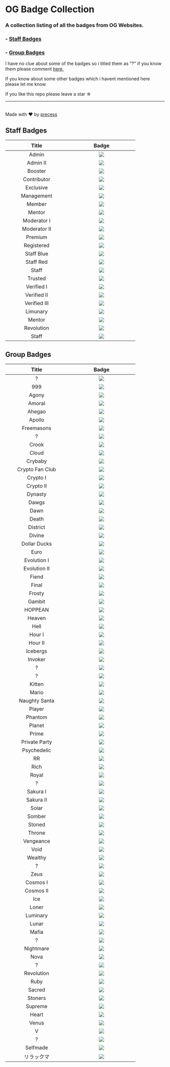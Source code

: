<!--

Credits:

    - Precess - https://volted.cc | https://github.com/precess/ | Discord: OG#2624
    
    - GitHub: https://github.com/precess/OG-Badge-Collection
    
-->


# OG Badge Collection

### A collection listing of all the badges from OG Websites.

### - <a href="https://github.com/precess/OG-Badge-Collection/blob/main/README.md#staff-badges">Staff Badges</a>

### - <a href="https://github.com/precess/OG-Badge-Collection/blob/main/README.md#group-badges">Group Badges</a>

I have no clue about some of the badges so i titled them as "?" if you know them please comment <a href="https://github.com/precess/OG-Badges-Collection/discussions/1">here.</a> 

If you know about some other badges which i havent mentioned here please let me know.

If you like this repo please leave a star ☆

---------------------------------------

||
| --- |
Made with ❤ by <a href="https://github.com/precess">precess</a>


## Staff Badges

| ㅤㅤㅤㅤㅤTitleㅤㅤㅤㅤㅤ | ㅤㅤㅤㅤㅤBadgeㅤㅤㅤㅤㅤ |
| --- | --- |
| <div align="center"> Admin </div> | <div align="center"> <img  src="/images/Staff/admin.png"> </div> |
| <div align="center"> Admin II </div> | <div align="center"> <img  src="/images/Staff/admin-2.png"> </div> |
| <div align="center"> Booster </div> | <div align="center"> <img  src="/images/Staff/booster.gif"> </div> |
| <div align="center"> Contributor </div> | <div align="center"> <img  src="/images/Staff/contributor.png"> </div> |
| <div align="center"> Exclusive </div> | <div align="center"> <img  src="/images/Staff/exclusive.png"> </div> |
| <div align="center"> Management </div> | <div align="center"> <img  src="/images/Staff/management.png"> </div> |
| <div align="center"> Member </div> | <div align="center"> <img  src="/images/Staff/member.png"> </div> |
| <div align="center"> Mentor </div> | <div align="center"> <img  src="/images/Staff/mentor.png"> </div> |
| <div align="center"> Moderator I </div> | <div align="center"> <img  src="/images/Staff/moderator-1.png"> </div> |
| <div align="center"> Moderator II </div> | <div align="center"> <img  src="/images/Staff/Moderator-3.png"> </div> |
| <div align="center"> Premium </div> | <div align="center"> <img  src="/images/Staff/premium.png"> </div> |
| <div align="center"> Registered </div> | <div align="center"> <img  src="/images/Staff/registered.png"> </div> |
| <div align="center"> Staff Blue </div> | <div align="center"> <img  src="/images/Staff/staff-blue.png"> </div> |
| <div align="center"> Staff Red </div> | <div align="center"> <img  src="/images/Staff/staff-red.png"> </div> |
| <div align="center"> Staff </div> | <div align="center"> <img  src="/images/Staff/staff.png"> </div> |
| <div align="center"> Trusted </div> | <div align="center"> <img  src="/images/Staff/trusted.png"> </div> |
| <div align="center"> Verified I </div> | <div align="center"> <img  src="/images/Staff/verified.png"> </div> |
| <div align="center"> Verified II </div> | <div align="center"> <img  src="/images/Staff/verified-2.png"> </div> |
| <div align="center"> Verified III </div> | <div align="center"> <img  src="/images/Staff/verified-gg.png"> </div> |
| <div align="center"> Limunary </div> | <div align="center"> <img  src="/images/Staff/limunary-gg.png"> </div> |
| <div align="center"> Mentor </div> | <div align="center"> <img  src="/images/Staff/mentor-gg.png"> </div> |
| <div align="center"> Revolution </div> | <div align="center"> <img  src="/images/Staff/revolution-gg.png"> </div> |
| <div align="center"> Staff </div> | <div align="center"> <img  src="/images/Staff/staff-gg.png"> </div> |


## Group Badges

| ㅤㅤㅤㅤㅤTitleㅤㅤㅤㅤㅤ | ㅤㅤㅤㅤㅤBadgeㅤㅤㅤㅤㅤ |
| --- | --- |
| <div align="center"> ? </div> | <div align="center"> <img  src="/images/8x2Kw2G.png"> |
| <div align="center"> 999 </div> | <div align="center"> <img  src="/images/999.png"> |
| <div align="center"> Agony </div> | <div align="center"> <img  src="/images/Agony.gif"> |
| <div align="center"> Amoral </div> | <div align="center"> <img  src="/images/amoral.png"> |
| <div align="center"> Ahegao </div> | <div align="center"> <img  src="/images/Ahegao.png"> |
| <div align="center"> Apollo </div> | <div align="center"> <img  src="/images/Apollo.png"> |
| <div align="center"> Freemasons </div> | <div align="center"> <img  src="/images/B5DFsdY.png"> |
| <div align="center"> ? </div> | <div align="center"> <img  src="/images/Boosters.gif"> |
| <div align="center"> Crook </div> | <div align="center"> <img  src="/images/CROOK.png"> |
| <div align="center"> Cloud </div> | <div align="center"> <img  src="/images/Cloud.png"> |
| <div align="center"> Crybaby </div> | <div align="center"> <img  src="/images/Crybaby.png"> |
| <div align="center"> Crypto Fan Club </div> | <div align="center"> <img  src="/images/Crypto-Fan-Club.png"> |
| <div align="center"> Crypto I </div> | <div align="center"> <img  src="/images/Eth.png"> |
| <div align="center"> Crypto II </div> | <div align="center"> <img  src="/images/Crypto.png"> |
| <div align="center"> Dynasty </div> | <div align="center"> <img  src="/images/DYNASTY.png"> |
| <div align="center"> Dawgs </div> | <div align="center"> <img  src="/images/Dawgs.gif"> |
| <div align="center"> Dawn </div> | <div align="center"> <img  src="/images/Dawn.gif"> |
| <div align="center"> Death </div> | <div align="center"> <img  src="/images/Death.png"> |
| <div align="center"> District </div> | <div align="center"> <img  src="/images/District.png"> |
| <div align="center"> Divine </div> | <div align="center"> <img  src="/images/Divine.png"> |
| <div align="center"> Dollar Ducks </div> | <div align="center"> <img  src="/images/Dollar-Ducks.gif"> |
| <div align="center"> Euro </div> | <div align="center"> <img  src="/images/Euro.png"> |
| <div align="center"> Evolution I </div> | <div align="center"> <img  src="/images/Evolution.png"> |
| <div align="center"> Evolution II </div> | <div align="center"> <img  src="/images/Evolution-2.png"> |
| <div align="center"> Fiend </div> | <div align="center"> <img  src="/images/Fiend.png"> |
| <div align="center"> Final </div> | <div align="center"> <img  src="/images/Final.png"> |
| <div align="center"> Frosty </div> | <div align="center"> <img  src="/images/Frosty.gif"> |
| <div align="center"> Gambit </div> | <div align="center"> <img  src="/images/Gambit.png"> |
| <div align="center"> HOPPEAN </div> | <div align="center"> <img  src="/images/HOPPEAN.gif"> |
| <div align="center"> Heaven </div> | <div align="center"> <img  src="/images/Heaven.png"> |
| <div align="center"> Hell </div> | <div align="center"> <img  src="/images/Hell.png"> |
| <div align="center"> Hour I </div> | <div align="center"> <img  src="/images/DNH0f1I.gif"> |
| <div align="center"> Hour II </div> | <div align="center"> <img  src="/images/Hour.gif"> |
| <div align="center"> Icebergs </div> | <div align="center"> <img  src="/images/Icebergs.png"> |
| <div align="center"> Invoker </div> | <div align="center"> <img  src="/images/Invoker.png"> |
| <div align="center"> ? </div> | <div align="center"> <img  src="/images/JSPaPI7.png"> |
| <div align="center"> ? </div> | <div align="center"> <img  src="/images/JWSlawf.png"> |
| <div align="center"> Kitten </div> | <div align="center"> <img  src="/images/Kitten.png"> |
| <div align="center"> Mario </div> | <div align="center"> <img  src="/images/Mario.png"> |
| <div align="center"> Naughty Santa </div> | <div align="center"> <img  src="/images/Naughty-Santa.gif"> |
| <div align="center"> Player </div> | <div align="center"> <img  src="/images/PLAYER.png"> |
| <div align="center"> Phantom </div> | <div align="center"> <img  src="/images/Phantom.png"> |
| <div align="center"> Planet </div> | <div align="center"> <img  src="/images/Planet.png"> |
| <div align="center"> Prime </div> | <div align="center"> <img  src="/images/Prime.png"> |
| <div align="center"> Private Party </div> | <div align="center"> <img  src="/images/Private-Party.png"> |
| <div align="center"> Psychedelic </div> | <div align="center"> <img  src="/images/Psychedelic.gif"> |
| <div align="center"> RR </div> | <div align="center"> <img  src="/images/RR.gif"> |
| <div align="center"> Rich </div> | <div align="center"> <img  src="/images/Rich.png"> |
| <div align="center"> Royal </div> | <div align="center"> <img  src="/images/Royal.png"> |
| <div align="center"> ? </div> | <div align="center"> <img  src="/images/SDY2f0Q.png"> |
| <div align="center"> Sakura I </div> | <div align="center"> <img  src="/images/Sakura.png"> |
| <div align="center"> Sakura II </div> | <div align="center"> <img  src="/images/Sakura-2.png"> |
| <div align="center"> Solar </div> | <div align="center"> <img  src="/images/Solar.png"> |
| <div align="center"> Somber </div> | <div align="center"> <img  src="/images/Somber.png"> |
| <div align="center"> Stoned </div> | <div align="center"> <img  src="/images/Stoned.png"> |
| <div align="center"> Throne </div> | <div align="center"> <img  src="/images/Throne.png"> |
| <div align="center"> Vengeance </div> | <div align="center"> <img  src="/images/Vengeance.png"> |
| <div align="center"> Void </div> | <div align="center"> <img  src="/images/Void.png"> |
| <div align="center"> Wealthy </div> | <div align="center"> <img  src="/images/Wealthy.gif"> |
| <div align="center"> ? </div> | <div align="center"> <img  src="/images/Xb5pzTW.png"> |
| <div align="center"> Zeus </div> | <div align="center"> <img  src="/images/Zeus.png"> |
| <div align="center"> Cosmos I </div> | <div align="center"> <img  src="/images/cosmos.gif"> |
| <div align="center"> Cosmos II </div> | <div align="center"> <img  src="/images/cosmos-2.gif"> |
| <div align="center"> Ice </div> | <div align="center"> <img  src="/images/ice.gif"> |
| <div align="center"> Loner </div> | <div align="center"> <img  src="/images/loner.gif"> |
| <div align="center"> Luminary </div> | <div align="center"> <img  src="/images/luminary.png"> |
| <div align="center"> Lunar </div> | <div align="center"> <img  src="/images/lunar.gif"> |
| <div align="center"> Mafia </div> | <div align="center"> <img  src="/images/mafia.gif"> |
| <div align="center"> ? </div> | <div align="center"> <img  src="/images/melhuhg.gif"> |
| <div align="center"> Nightmare </div> | <div align="center"> <img  src="/images/nightmare.gif"> |
| <div align="center"> Nova </div> | <div align="center"> <img  src="/images/nova.gif"> |
| <div align="center"> ? </div> | <div align="center"> <img  src="/images/on6DmRZ.gif"> |
| <div align="center"> Revolution </div> | <div align="center"> <img  src="/images/revolution.png"> |
| <div align="center"> Ruby </div> | <div align="center"> <img  src="/images/ruby.png"> |
| <div align="center"> Sacred </div> | <div align="center"> <img  src="/images/sacred.png"> |
| <div align="center"> Stoners </div> | <div align="center"> <img  src="/images/stoners.gif"> |
| <div align="center"> Supreme </div> | <div align="center"> <img  src="/images/supreme.gif"> |
| <div align="center"> Heart </div> | <div align="center"> <img  src="/images/ub-d.gif"> |
| <div align="center"> Venus </div> | <div align="center"> <img  src="/images/venus.png"> |
| <div align="center"> V </div> | <div align="center"> <img  src="/images/V.png"> |
| <div align="center"> ? </div> | <div align="center"> <img  src="/images/yinandyang.png"> |
| <div align="center"> Selfmade </div> | <div align="center"> <img  src="/images/SELFMADE.png"> |
| <div align="center"> リラックマ </div> | <div align="center"> <img  src="/images/リラックマ.png"> |
